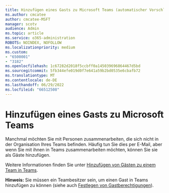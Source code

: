 ```yaml
---
title: Hinzufügen eines Gasts zu Microsoft Teams (automatischer Vorschlag)
ms.author: cmcatee
author: cmcatee-MSFT
manager: scotv
audience: Admin
ms.topic: article
ms.service: o365-administration
ROBOTS: NOINDEX, NOFOLLOW
ms.localizationpriority: medium
ms.custom:
- "6500001"
- "3182"
ms.openlocfilehash: 1c67282d2018f5ccbff0a145039696864467d5bd
ms.sourcegitcommit: 5fb344efe019d0f7e641a59b2bd0535e6cbafb72
ms.translationtype: MT
ms.contentlocale: de-DE
ms.lasthandoff: 06/29/2022
ms.locfileid: "66512508"
---
```

# <a name="add-a-guest-to-microsoft-teams"></a>Hinzufügen eines Gasts zu Microsoft Teams

Manchmal möchten Sie mit Personen zusammenarbeiten, die sich nicht in der Organisation Ihres Teams befinden. Häufig tun Sie dies per E-Mail, aber wenn Sie mit ihnen in Teams zusammenarbeiten möchten, können Sie sie als Gäste hinzufügen.

Weitere Informationen finden Sie unter [Hinzufügen von Gästen zu einem Team in Teams](https://support.microsoft.com/office/add-guests-to-a-team-in-teams-fccb4fa6-f864-4508-bdde-256e7384a14f).

**Hinweis:** Sie müssen ein Teambesitzer sein, um einen Gast in Teams hinzufügen zu können (siehe auch [Festlegen von Gastberechtigungen](https://support.microsoft.com/office/set-guest-permissions-for-channels-in-teams-4756c468-2746-4bfd-a582-736d55fcc169)).
